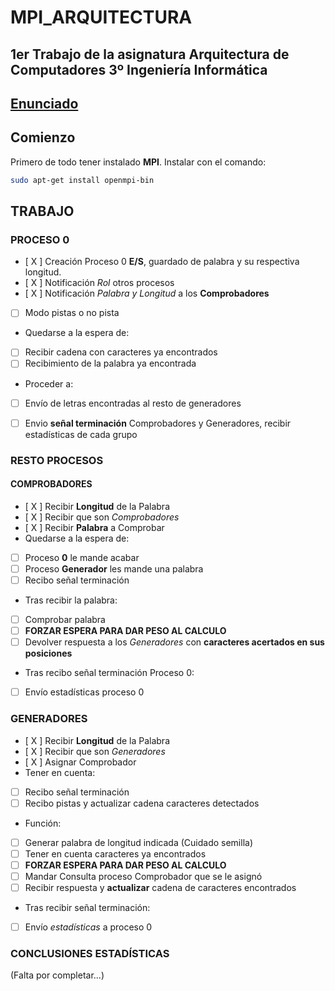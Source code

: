 # MPI_ARQUITECTURA
## 1er Trabajo de la asignatura Arquitectura de Computadores 3º Ingeniería Informática


## [Enunciado](EnunciadoPrácticaMP2122I.pdf)

## Comienzo
Primero de todo tener instalado **MPI**. Instalar con el comando:
```sh
sudo apt-get install openmpi-bin
```
## TRABAJO


### PROCESO 0
- [ X ]  Creación Proceso 0 **E/S**, guardado de palabra y su respectiva longitud.
- [ X ]  Notificación *Rol* otros procesos
- [ X ]  Notificación *Palabra y Longitud* a los **Comprobadores**
- [ ]  Modo pistas o no pista
- Quedarse a la espera de:
- [ ]  Recibir cadena con caracteres ya encontrados
- [ ]  Recibimiento de la palabra ya encontrada
- Proceder a:
- [ ]  Envío de letras encontradas al resto de generadores
- [ ]  Envio **señal terminación** Comprobadores y Generadores, recibir estadísticas de cada grupo


### RESTO PROCESOS
#### COMPROBADORES
- [ X ]  Recibir **Longitud** de la Palabra
- [ X ]  Recibir que son *Comprobadores*
- [ X ]  Recibir **Palabra** a Comprobar
- Quedarse a la espera de:
- [ ]  Proceso **0** le mande acabar
- [ ]  Proceso **Generador** les mande una palabra
- [ ]  Recibo señal terminación
- Tras recibir la palabra:
- [ ]  Comprobar palabra
- [ ]  **FORZAR ESPERA PARA DAR PESO AL CALCULO**
- [ ]  Devolver respuesta a los *Generadores* con **caracteres acertados en sus posiciones**
- Tras recibo señal terminación Proceso 0:
- [ ] Envío estadísticas proceso 0

### GENERADORES
- [ X ]  Recibir **Longitud** de la Palabra
- [ X ]  Recibir que son *Generadores*
- [ X ]  Asignar Comprobador
- Tener en cuenta:
- [ ]  Recibo señal terminación
- [ ]  Recibo pistas y actualizar cadena caracteres detectados
- Función:
- [ ]  Generar palabra de longitud indicada (Cuidado semilla)
- [ ]  Tener en cuenta caracteres ya encontrados
- [ ]  **FORZAR ESPERA PARA DAR PESO AL CALCULO**
- [ ]  Mandar Consulta proceso Comprobador que se le asignó
- [ ]  Recibir respuesta y **actualizar** cadena de caracteres encontrados
- Tras recibir señal terminación:
- [ ]  Envío *estadísticas* a proceso 0


### CONCLUSIONES ESTADÍSTICAS
(Falta por completar...)
